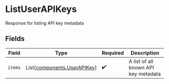 # ListUserAPIKeys

Response for listing API key metadata


## Fields

| Field                                                                | Type                                                                 | Required                                                             | Description                                                          |
| -------------------------------------------------------------------- | -------------------------------------------------------------------- | -------------------------------------------------------------------- | -------------------------------------------------------------------- |
| `items`                                                              | List[[components.UserAPIKey](../../models/components/userapikey.md)] | :heavy_check_mark:                                                   | A list of all known API key metadata                                 |